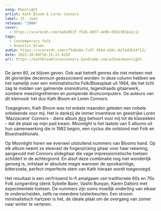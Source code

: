 ```yaml
---
song: Moonlight
artist: Kath Bloom & Loren Connors
label: St. Joan
release: "1984"
cover:
  - https://ucarecdn.com/4a6e853f-f526-4037-ae9b-6582382ea1c1/
tags:
  - Contemporary folk
  - Acoustic blues
audio: https://ucarecdn.com/cf5a6a0a-7cd7-454d-a58c-827ed3b14f12/
date: 2022-10-09T16:15:23.628Z
url: https://kathbloomlorenconnors.bandcamp.com/album/moonlight
---
```

De jaren 80, ze blijven geven. Ook wat betreft genres die niet meteen met dit glorierijke decennium geassocieerd worden: in deze column hebben we het namelijk over een minimalistische Folk/Bluesplaat uit 1984, die het licht zag te midden van galmende *snaredrums*, tegendraads gitaarwerk, sombere meezingrefreinen en pompende drumcomputers. De auteurs van dit kleinood: het duo Kath Bloom en Loren Connors.

Toegegeven, Kath Bloom was tot enkele maanden geleden een nobele onbekende voor mij. Het is dankzij de immer inventieve en geestrijke Loren ‘Mazzacane’ Connors - diens album *[Airs](https://www.youtube.com/watch?v=8xfoPxM9AO4)* behoort voor mij tot de klassieken - dat de plaat op mijn pad kwam. *Moonlight* is het laatste van 5 albums uit hun samenwerking die in 1982 begon, een cyclus die ontstond met Folk en Bluestraditionals. 

Op Moonlight horen we evenwel uitsluitend nummers van Blooms hand. Op elk album neemt ze steevast de fingerpicking gitaar voor haar rekening, aangevuld met Connors slidegitaar die vage impressionistische toetsen schildert in de achtergrond. En alsof deze combinatie nog niet wonderlijk genoeg is, ontstaat er absolute magie wanneer de spookachtige, bitterzoete, perfect imperfecte stem van Kath hieraan wordt toegevoegd.

Het resultaat is een verfrissend lo-fi amalgaam van traditionele 60s en 70s Folk *songwriting* (denk Sybelle Baier, Vashti Bunyan, Karen Dalton) met experimentele toetsen. De nummers zijn soms moeilijk onderling van elkaar te onderscheiden, zelfs na meerdere luisterbeurten. Een stroom minimalistisch hartzeer is het, de ideale plaat om de overgang van zomer naar winter te verteren.